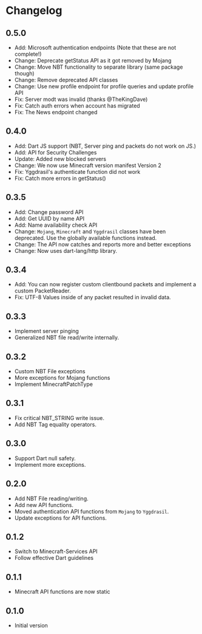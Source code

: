 # Changelog

## 0.5.0
- Add: Microsoft authentication endpoints (Note that these are not complete!)
- Change: Deprecate getStatus API as it got removed by Mojang
- Change: Move NBT functionality to separate library (same package though)
- Change: Remove deprecated API classes
- Change: Use new profile endpoint for profile queries and update profile API
- Fix: Server modt was invalid (thanks @TheKingDave)
- Fix: Catch auth errors when account has migrated
- Fix: The News endpoint changed

## 0.4.0

- Add: Dart JS support (NBT, Server ping and packets do not work on JS.)
- Add: API for Security Challenges
- Update: Added new blocked servers
- Change: We now use Minecraft version manifest Version 2
- Fix: Yggdrasil's authenticate function did not work
- Fix: Catch more errors in getStatus()

## 0.3.5

- Add: Change password API
- Add: Get UUID by name API
- Add: Name availability check API
- Change: `Mojang`, `Minecraft` and `Yggdrasil` classes have been deprecated. Use the globally available functions instead.
- Change: The API now catches and reports more and better exceptions
- Change: Now uses dart-lang/http library.

## 0.3.4

- Add: You can now register custom clientbound packets and implement a custom PacketReader.
- Fix: UTF-8 Values inside of any packet resulted in invalid data.

## 0.3.3

- Implement server pinging
- Generalized NBT file read/write internally.

## 0.3.2

- Custom NBT File exceptions
- More exceptions for Mojang functions
- Implement MinecraftPatchType

## 0.3.1

- Fix critical NBT_STRING write issue.
- Add NBT Tag equality operators.

## 0.3.0

- Support Dart null safety.
- Implement more exceptions.

## 0.2.0

- Add NBT File reading/writing.
- Add new API functions.
- Moved authentication API functions from `Mojang` to `Yggdrasil`.
- Update exceptions for API functions.

## 0.1.2

- Switch to Minecraft-Services API
- Follow effective Dart guidelines

## 0.1.1

- Minecraft API functions are now static

## 0.1.0

- Initial version
